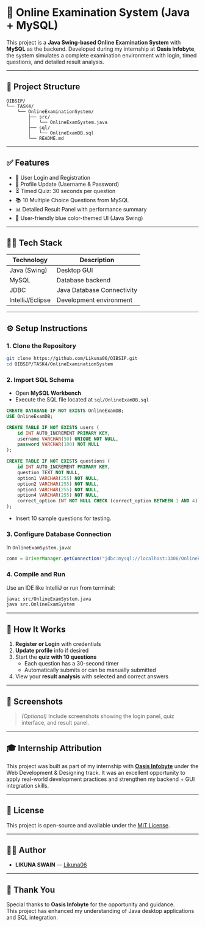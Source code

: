 # 🧠 Online Examination System (Java + MySQL)

This project is a **Java Swing-based Online Examination System** with **MySQL** as the backend. Developed during my internship at **Oasis Infobyte**, the system simulates a complete examination environment with login, timed questions, and detailed result analysis.

---

## 📁 Project Structure

```
OIBSIP/
└── TASK4/
    └── OnlineExaminationSystem/
        ├── src/
        │   └── OnlineExamSystem.java
        ├── sql/
        │   └── OnlineExamDB.sql
        └── README.md
```

---

## ✅ Features

- 🔐 User Login and Registration  
- 📝 Profile Update (Username & Password)  
- ⏳ Timed Quiz: 30 seconds per question  
- 📚 10 Multiple Choice Questions from MySQL  
- 📊 Detailed Result Panel with performance summary  
- 🎨 User-friendly blue color-themed UI (Java Swing)

---

## 🧑‍💻 Tech Stack

| Technology     | Description                  |
|----------------|------------------------------|
| Java (Swing)   | Desktop GUI                  |
| MySQL          | Database backend             |
| JDBC           | Java Database Connectivity   |
| IntelliJ/Eclipse | Development environment    |

---

## ⚙️ Setup Instructions

### 1. Clone the Repository

```bash
git clone https://github.com/Likuna06/OIBSIP.git
cd OIBSIP/TASK4/OnlineExaminationSystem
```

### 2. Import SQL Schema

- Open **MySQL Workbench**
- Execute the SQL file located at `sql/OnlineExamDB.sql`

```sql
CREATE DATABASE IF NOT EXISTS OnlineExamDB;
USE OnlineExamDB;

CREATE TABLE IF NOT EXISTS users (
    id INT AUTO_INCREMENT PRIMARY KEY,
    username VARCHAR(50) UNIQUE NOT NULL,
    password VARCHAR(100) NOT NULL
);

CREATE TABLE IF NOT EXISTS questions (
    id INT AUTO_INCREMENT PRIMARY KEY,
    question TEXT NOT NULL,
    option1 VARCHAR(255) NOT NULL,
    option2 VARCHAR(255) NOT NULL,
    option3 VARCHAR(255) NOT NULL,
    option4 VARCHAR(255) NOT NULL,
    correct_option INT NOT NULL CHECK (correct_option BETWEEN 1 AND 4)
);
```

- Insert 10 sample questions for testing.

### 3. Configure Database Connection

In `OnlineExamSystem.java`:

```java
conn = DriverManager.getConnection("jdbc:mysql://localhost:3306/OnlineExamDB", "root", "your_password");
```

### 4. Compile and Run

Use an IDE like IntelliJ or run from terminal:

```bash
javac src/OnlineExamSystem.java
java src.OnlineExamSystem
```

---

## 🎯 How It Works

1. **Register or Login** with credentials
2. **Update profile** info if desired
3. Start the **quiz with 10 questions**
   - Each question has a 30-second timer
   - Automatically submits or can be manually submitted
4. View your **result analysis** with selected and correct answers

---

## 📸 Screenshots

> *(Optional)* Include screenshots showing the login panel, quiz interface, and result panel.

---

## 🎓 Internship Attribution

This project was built as part of my internship with **[Oasis Infobyte](https://oasisinfobyte.com/)** under the Web Development & Designing track. It was an excellent opportunity to apply real-world development practices and strengthen my backend + GUI integration skills.

---

## 📌 License

This project is open-source and available under the [MIT License](LICENSE).

---

## 👨‍💻 Author

- **LIKUNA SWAIN** — [Likuna06](https://github.com/Likuna06)

---

## 🙏 Thank You

Special thanks to **Oasis Infobyte** for the opportunity and guidance.  
This project has enhanced my understanding of Java desktop applications and SQL integration.
